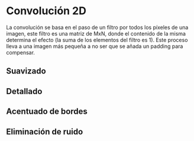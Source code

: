 # Convolución 2D
La convolución se basa en el paso de un filtro por todos los píxeles de una imagen, este filtro es una matriz de MxN, donde el contenido de la misma determina el efecto (la suma de los elementos del filtro es 1).
Este proceso lleva a una imagen más pequeña a no ser que se añada un padding para compensar.
## Suavizado
## Detallado
## Acentuado de bordes
## Eliminación de ruido
